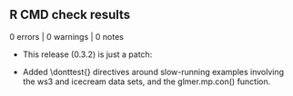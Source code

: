 ## R CMD check results

0 errors | 0 warnings | 0 notes


* This release (0.3.2) is just a patch:

* Added \donttest{} directives around slow-running examples involving the ws3
  and icecream data sets, and the glmer.mp.con() function.

